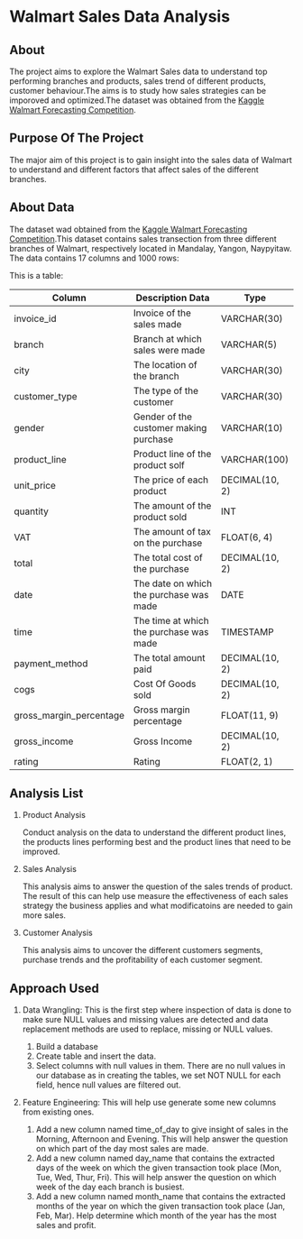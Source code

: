 # Walmart Sales Data Analysis
## About 
The project aims to explore the Walmart Sales data to understand top performing branches and products, sales trend of different products, customer behaviour.The aims is to study how sales strategies can be imporoved and optimized.The dataset was obtained from the [Kaggle Walmart Forecasting Competition](https://www.kaggle.com/c/walmart-recruiting-store-sales-forecasting).

## Purpose Of The Project
The major aim of this project is to gain insight into the sales data of Walmart to understand and different factors that affect sales of the different branches.

## About Data
The dataset wad obtained from the [Kaggle Walmart Forecasting Competition](https://www.kaggle.com/c/walmart-recruiting-store-sales-forecasting).This dataset contains sales transection from three different branches of Walmart, respectively located in Mandalay, Yangon, Naypyitaw. The data contains 17 columns and 1000 rows:

This is a table:

|Column	               |                 Description	Data                 |                   Type       |
|---                    |       ---                                        |        ---                    |
|invoice_id	           |        Invoice of the sales made	                 |             VARCHAR(30)       |
|branch	               |         Branch at which sales were made           |             	VARCHAR(5)       |
|city	                  |        The location of the branch	               |             VARCHAR(30)       |
|customer_type	          |        The type of the customer          	       |             VARCHAR(30)       |
|gender	                 |       Gender of the customer making purchase    |            	VARCHAR(10)      | 
|product_line	             |      Product line of the product solf          |             	VARCHAR(100)   |
|unit_price	               |     The price of each product	               |               DECIMAL(10, 2)   |
|quantity	                 |    The amount of the product sold	           |                 INT            |
|VAT	                      |   The amount of tax on the purchase	       |                 FLOAT(6, 4)      |
|total	                     |  The total cost of the purchase            |             	DECIMAL(10, 2)      |
|date	                     | The date on which the purchase was made       |             	DATE               |
|time	                     |     The time at which the purchase was made	 |                 TIMESTAMP      |
|payment_method	           |    The total amount paid	                     |             DECIMAL(10, 2)     |
|cogs	                     |     Cost Of Goods sold                        |             	DECIMAL(10, 2)     |
|gross_margin_percentage	   |     Gross margin percentage	                 |                 FLOAT(11, 9)    |
|gross_income	             |     Gross Income	                             |             DECIMAL(10, 2)      |
|rating                     |   	Rating	                                   |              FLOAT(2, 1)        |


## Analysis List
1. Product Analysis

   Conduct analysis on the data to understand the different product lines, the products lines performing best and the product lines that need to be improved.

2. Sales Analysis

   This analysis aims to answer the question of the sales trends of product. The result of this can help use measure the effectiveness of each sales strategy the business applies and what modificatoins are needed to gain more sales.

3. Customer Analysis

   This analysis aims to uncover the different customers segments, purchase trends and the profitability of each customer segment.

## Approach Used
1. Data Wrangling: This is the first step where inspection of data is done to make sure NULL values and missing values are detected and data replacement methods are used to replace, missing or NULL values.
   1. Build a database
   2. Create table and insert the data.
   3.  Select columns with null values in them. There are no null values in our database as in creating the tables, we set NOT NULL for each field, hence null values are filtered out.

1. Feature Engineering: This will help use generate some new columns from existing ones.
   1. Add a new column named time_of_day to give insight of sales in the Morning, Afternoon and Evening. This will help answer the question on which part of the day most sales are made.
   2. Add a new column named day_name that contains the extracted days of the week on which the given transaction took place (Mon, Tue, Wed, Thur, Fri). This will help answer the question on which week of the day       each branch is busiest.
   3. Add a new column named month_name that contains the extracted months of the year on which the given transaction took place (Jan, Feb, Mar). Help determine which month of the year has the most sales and 
      profit.


